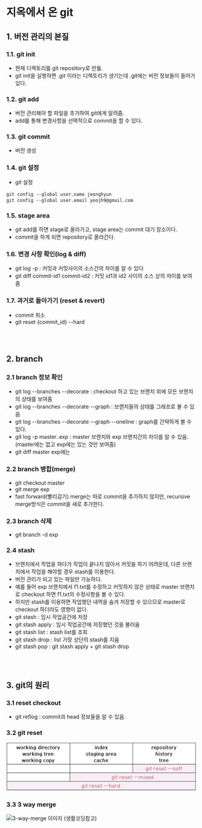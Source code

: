 
# 지옥에서 온 git

## 1. 버전 관리의 본질
### 1.1. git init
- 현재 디렉토리를 git repository로 만듦.
- git init을 실행하면 .git 이라는 디렉토리가 생기는데 .git에는 버전 정보들이 들어가 있다.

### 1.2. git add
- 버전 관리해야 할 파일을 추가하여 git에게 알려줌.
- add를 통해 변경사항을 선택적으로 commit을 할 수 있다.

### 1.3. git commit
- 버전 생성

### 1.4. git 설정
- git 설정

```
git config --global user.name jeonghyun
git config --global user.email yoojh9@gmail.com
```

### 1.5. stage area
- git add를 하면 stage로 올라가고, stage area는 commit 대기 장소이다.
- commit을 하게 되면 repository로 올라간다.

### 1.6. 변경 사항 확인(log & diff)
- git log \-p : 커밋과 커밋사이의 소스간의 차이를 알 수 있다
- git diff commit-id1 commit-id2 : 커밋 id1과 id2 사이의 소스 상의 차이를 보여줌

### 1.7. 과거로 돌아가기 (reset & revert)
- commit 취소
- git reset {commit_id} \--hard


<br><br>

## 2. branch
### 2.1 branch 정보 확인
- git log \--branches \--decorate : checkout 하고 있는 브랜치 외에 모든 브랜치의 상태를 보여줌
- git log \--branches \--decorate \--graph : 브랜치들의 상태를 그래프로 볼 수 있음
- git log \--branches \--decorate \--graph \--oneline : graph를 간략하게 볼 수 있다.
- git log -p master..exp : master 브랜치와 exp 브랜치간의 차이를 알 수 있음. (master에는 없고 exp에는 있는 것만 보여줌)
- git diff master exp에는

### 2.2 branch 병합(merge)
- git checkout master
- git merge exp
- fast forward(빨리감기) merge는 따로 commit을 추가하지 않지만, recursive merge방식은 commit을 새로 추가한다.

### 2.3 branch 삭제
- git branch -d exp

### 2.4 stash
- 브랜치에서 작업을 하다가 작업이 끝나지 않아서 커밋을 하기 어려운데, 다른 브랜치에서 작업을 해야할 경우 stash를 이용한다.
- 버전 관리가 되고 있는 파일만 가능하다.
- 예를 들어 exp 브랜치에서 f1.txt를 수정하고 커밋하지 않은 상태로 master 브랜치로 checkout 하면 f1.txt의 수정사항을 볼 수 있다.
- 하지만 stash를 이용하면 작업했던 내역을 숨겨 저장할 수 있으므로 master로 checkout 하더라도 영향이 없다.
- git stash : 임시 작업공간에 저장
- git stash apply : 임시 작업공간에 저장했던 것을 불러옴
- git stash list : stash list를 조회
- git stash drop : list 가장 상단의 stash를 지움
- git stash pop : git stash apply + git stash drop


<br><br>

## 3. git의 원리
### 3.1 reset checkout
- git reflog : commit과 head 정보들을 알 수 있음.

### 3.2 git reset
![alt text](git_reset.png)


### 3.3 3 way merge
![3-way-merge 이미지 \(생활코딩참고\)](https://s3-ap-northeast-2.amazonaws.com/opentutorials-user-file/module/2676/5133.png)
